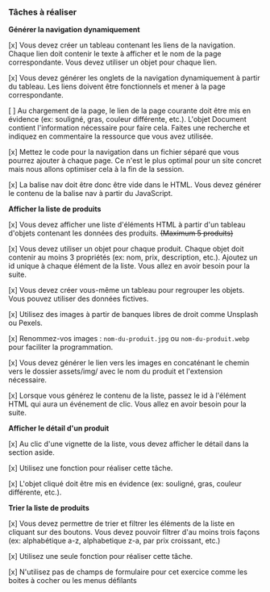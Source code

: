 ### Tâches à réaliser

**Générer la navigation dynamiquement**

[x] Vous devez créer un tableau contenant les liens de la navigation. Chaque lien doit contenir le texte à
afficher et le nom de la page correspondante. Vous devez utiliser un objet pour chaque lien.

[x] Vous devez générer les onglets de la navigation dynamiquement à partir du tableau. Les liens doivent être fonctionnels et mener à la page correspondante.

[ ] Au chargement de la page, le lien de la page courante doit être mis en évidence (ex: souligné, gras, couleur différente, etc.). L'objet Document contient l'information nécessaire pour faire cela. Faites une recherche et indiquez en commentaire la ressource que vous avez utilisée.

[x] Mettez le code pour la navigation dans un fichier séparé que vous pourrez ajouter à chaque page. Ce n'est le plus optimal pour un site concret mais nous allons optimiser cela à la fin de la session.

[x] La balise nav doit être donc être vide dans le HTML. Vous devez générer le contenu de la balise nav à partir du JavaScript.

**Afficher la liste de produits**

[x] Vous devez afficher une liste d'éléments HTML à partir d'un tableau d'objets contenant les données des produits. ~~(Maximum 5 produits)~~

[x]  Vous devez utiliser un objet pour chaque produit. Chaque objet doit contenir au moins 3 propriétés (ex:
nom, prix, description, etc.). Ajoutez un id unique à chaque élément de la liste. Vous allez en avoir besoin
pour la suite.

[x] Vous devez créer vous-même un tableau pour regrouper les objets. Vous pouvez utiliser des données fictives.

[x] Utilisez des images à partir de banques libres de droit comme Unsplash ou Pexels.

[x] Renommez-vos images : `nom-du-produit.jpg` ou `nom-du-produit.webp` pour faciliter la programmation.

[x] Vous devez générer le lien vers les images en concaténant le chemin vers le dossier assets/img/ avec le nom du produit et l'extension nécessaire.

[x]  Lorsque vous générez le contenu de la liste, passez le id à l'élément HTML qui aura un événement de clic. Vous allez en avoir besoin pour la suite.

**Afficher le détail d'un produit**

[x]  Au clic d'une vignette de la liste, vous devez afficher le détail dans la section aside.

[x] Utilisez une fonction pour réaliser cette tâche.

[x] L'objet cliqué doit être mis en évidence (ex: souligné, gras, couleur différente, etc.).

**Trier la liste de produits**

[x] Vous devez permettre de trier et filtrer les éléments de la liste en cliquant sur des boutons. Vous devez
pouvoir filtrer d'au moins trois façons (ex: alphabétique a-z, alphabetique z-a, par prix croissant, etc.)

[x] Utilisez une seule fonction pour réaliser cette tâche.

[x] N'utilisez pas de champs de formulaire pour cet exercice comme les boites à cocher ou les menus défilants
